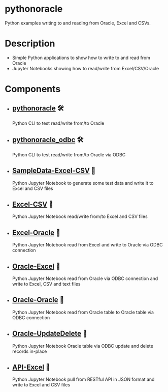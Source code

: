 # pythonoracle

Python examples writing to and reading from Oracle, Excel and CSVs.

# Description

- Simple Python applications to show how to write to and read from Oracle
- Jupyter Notebooks showing how to read/write from Excel/CSV/Oracle

# Components
- ## [pythonoracle](https://github.com/DykemaBill/pythonoracle/blob/main/pythonoracle.py) :hammer_and_wrench:
    Python CLI to test read/write from/to Oracle
- ## [pythonoracle_odbc](https://github.com/DykemaBill/pythonoracle/blob/main/pythonoracle_odbc.py) :hammer_and_wrench:
    Python CLI to test read/write from/to Oracle via ODBC
- ## [SampleData-Excel-CSV](https://github.com/DykemaBill/pythonoracle/blob/main/SampleData-Excel-CSV.ipynb) :notebook:
    Python Jupyter Notebook to generate some test data and write it to Excel and CSV files
- ## [Excel-CSV](https://github.com/DykemaBill/pythonoracle/blob/main/Excel-CSV.ipynb) :notebook:
    Python Jupyter Notebook read/write from/to Excel and CSV files
- ## [Excel-Oracle](https://github.com/DykemaBill/pythonoracle/blob/main/Excel-Oracle.ipynb) :notebook:
    Python Jupyter Notebook read from Excel and write to Oracle via ODBC connection
- ## [Oracle-Excel](https://github.com/DykemaBill/pythonoracle/blob/main/Oracle-Excel.ipynb) :notebook:
    Python Jupyter Notebook read from Oracle via ODBC connection and write to Excel, CSV and text files
- ## [Oracle-Oracle](https://github.com/DykemaBill/pythonoracle/blob/main/Oracle-Oracle.ipynb) :notebook:
    Python Jupyter Notebook read from Oracle table to Oracle table via ODBC connection
- ## [Oracle-UpdateDelete](https://github.com/DykemaBill/pythonoracle/blob/main/Oracle-UpdateDelete.ipynb) :notebook:
    Python Jupyter Notebook Oracle table via ODBC update and delete records in-place
- ## [API-Excel](https://github.com/DykemaBill/pythonoracle/blob/main/API-Excel.ipynb) :notebook:
    Python Jupyter Notebook pull from RESTful API in JSON format and write to Excel and CSV files
